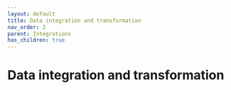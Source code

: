 ```yaml
---
layout: default
title: Data integration and transformation
nav_order: 2
parent: Integrations
has_children: true
---
```


# Data integration and transformation
